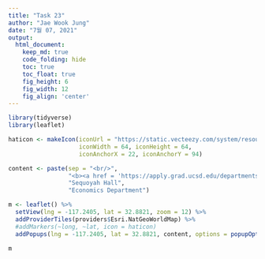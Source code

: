 ```yaml
---
title: "Task 23"
author: "Jae Wook Jung"
date: "7월 07, 2021"
output:
  html_document:  
    keep_md: true
    code_folding: hide
    toc: true
    toc_float: true
    fig_height: 6
    fig_width: 12
    fig_align: 'center'
---
```





```r
library(tidyverse)
library(leaflet)
```


```r
haticon <- makeIcon(iconUrl = "https://static.vecteezy.com/system/resources/previews/001/209/031/non_2x/graduation-hat-png.png",
                    iconWidth = 64, iconHeight = 64,
                    iconAnchorX = 22, iconAnchorY = 94)
```


```r
content <- paste(sep = "<br/>",
                 "<b><a href = 'https://apply.grad.ucsd.edu/departments/economics'>Univ of California San Diego</a></b>",
                 "Sequoyah Hall",
                 "Economics Department")
```


```r
m <- leaflet() %>%
  setView(lng = -117.2405, lat = 32.8821, zoom = 12) %>% 
  addProviderTiles(providers$Esri.NatGeoWorldMap) %>% 
  #addMarkers(~long, ~lat, icon = haticon)
  addPopups(lng = -117.2405, lat = 32.8821, content, options = popupOptions(closeButton = FALSE))

m
```

<!--html_preserve--><div id="htmlwidget-27e1b1986da02640271d" style="width:1152px;height:576px;" class="leaflet html-widget"></div>
<script type="application/json" data-for="htmlwidget-27e1b1986da02640271d">{"x":{"options":{"crs":{"crsClass":"L.CRS.EPSG3857","code":null,"proj4def":null,"projectedBounds":null,"options":{}}},"setView":[[32.8821,-117.2405],12,[]],"calls":[{"method":"addProviderTiles","args":["Esri.NatGeoWorldMap",null,null,{"errorTileUrl":"","noWrap":false,"detectRetina":false}]},{"method":"addPopups","args":[32.8821,-117.2405,"<b><a href = 'https://apply.grad.ucsd.edu/departments/economics'>Univ of California San Diego<\/a><\/b><br/>Sequoyah Hall<br/>Economics Department",null,null,{"maxWidth":300,"minWidth":50,"autoPan":true,"keepInView":false,"closeButton":false,"className":""}]}],"limits":{"lat":[32.8821,32.8821],"lng":[-117.2405,-117.2405]}},"evals":[],"jsHooks":[]}</script><!--/html_preserve-->

